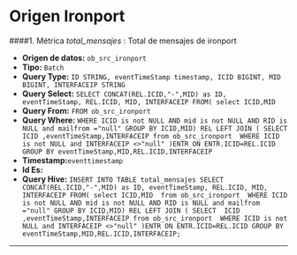 # Origen Ironport

####1. Métrica *total_mensajes* : Total de mensajes de ironport

- **Origen de datos:** `ob_src_ironport`
- **Tipo:** `Batch`
- **Query Type:** `ID STRING,
eventTimeStamp timestamp,
ICID BIGINT,
MID BIGINT,
INTERFACEIP STRING`
- **Query Select:** `SELECT
CONCAT(REL.ICID,"-",MID) as ID,
eventTimeStamp,
REL.ICID,
MID,
INTERFACEIP
FROM(
select ICID,MID `
- **Query From:** `FROM ob_src_ironport`
- **Query Where:** `WHERE ICID is not NULL AND mid is not NULL AND RID is NULL and mailfrom ="null"
GROUP BY ICID,MID) REL
LEFT JOIN
(
SELECT 
ICID
,eventTimeStamp,INTERFACEIP
from ob_src_ironport 
WHERE ICID is not NULL and INTERFACEIP <>"null"
)ENTR
ON ENTR.ICID=REL.ICID
GROUP BY eventTimeStamp,MID,REL.ICID,INTERFACEIP`
- **Timestamp:**`eventtimestamp`
- **Id Es:**
- **Query Hive:** `INSERT INTO TABLE total_mensajes
SELECT
CONCAT(REL.ICID,"-",MID) as ID,
eventTimeStamp,
REL.ICID,
MID,
INTERFACEIP
FROM(
select ICID,MID 
from ob_src_ironport 
WHERE ICID is not NULL AND mid is not NULL AND RID is NULL and mailfrom ="null"
GROUP BY ICID,MID) REL
LEFT JOIN
(
SELECT 
ICID
,eventTimeStamp,INTERFACEIP
from ob_src_ironport 
WHERE ICID is not NULL and INTERFACEIP <>"null"
)ENTR
ON ENTR.ICID=REL.ICID
GROUP BY eventTimeStamp,MID,REL.ICID,INTERFACEIP;
`

***
